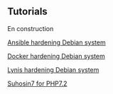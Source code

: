 Tutorials
----------------------------------------

En construction

<a href="https://github.com/Ne0Lux-C1Ph3r/Write-up_Tutorials/blob/master/Ansible/index.md" target="_blank">Ansible hardening Debian system</a>

<a href="https://github.com/Ne0Lux-C1Ph3r/Write-up_Tutorials/blob/master/Docker/index.md" target="_blank">Docker hardening Debian system</a>

<a href="https://github.com/Ne0Lux-C1Ph3r/Write-up_Tutorials/blob/master/Lynis/index.md" target="_blank">Lynis hardening Debian system</a>

<a href="https://github.com/Ne0Lux-C1Ph3r/Write-up_Tutorials/blob/master/Suhosin7/index.md" target="_blank">Suhosin7 for PHP7.2</a>


``` shell

```
